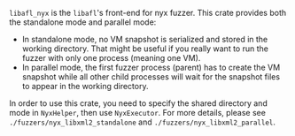 `libafl_nyx` is the `libafl`'s front-end for nyx fuzzer. This crate provides both the standalone mode and parallel mode:
- In standalone mode, no VM snapshot is serialized and stored in the working directory. That might be useful if you really want to run the fuzzer with only one process (meaning one VM). 
- In parallel mode, the first fuzzer process (parent) has to create the VM snapshot while all other child processes will wait for the snapshot files to appear in the working directory.

In order to use this crate, you need to specify the shared directory and mode in `NyxHelper`, then use `NyxExecutor`. For more details, please see `./fuzzers/nyx_libxml2_standalone` and `./fuzzers/nyx_libxml2_parallel`.